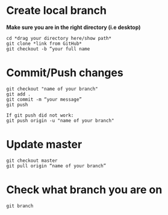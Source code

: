 

# Create local branch
**Make sure you are in the right directory (i.e desktop)**

    cd *drag your directory here/show path*
    git clone *link from GitHub*
    git checkout -b “your full name

# Commit/Push changes
    git checkout "name of your branch"
    git add .
    git commit -m “your message”
    git push

    If git push did not work:
    git push origin -u "name of your branch"

# Update master
    git checkout master 
    git pull origin “name of your branch”

# Check what branch you are on
    git branch 

